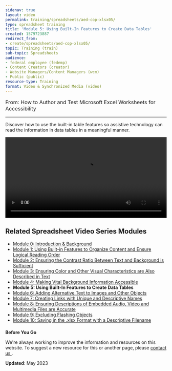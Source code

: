 ```yaml
---
sidenav: true
layout: video
permalink: training/spreadsheets/aed-cop-xlsx05/
type: spreadsheet training
title: 'Module 5: Using Built-In Features to Create Data Tables'
created: 1579723887
redirect_from:
- create/spreadsheets/aed-cop-xlsx05/
topic: Training (train)
sub-topic: Spreadsheets
audience:
- federal employee (fedemp)
- Content Creators (creator)
- Website Managers/Content Managers (wcm)
- Public (public)
resource-type: Training
format: Video & Synchronized Media (video)
---
```


[comment]: <> (# Module 5: Using Built-In Features to Create Data Tables)

<p style="font-size:115%">
  From: How to Author and Test Microsoft Excel Worksheets for Accessibility
</p>

* * *

Discover how to use the built-in table features so assistive technology can read the information in data tables in a meaningful manner.

<video controls="controls" data-vscid="3qesx4ovd" style="width:100%"><source src="https://assets.section508.gov/files/videos/aed-cop-xls-m05-oc.mp4" type="video/mp4" /></video>

## Related Spreadsheet Video Series Modules

  * [Module 0: Introduction & Background][0]
  * [Module 1: Using Built-in Features to Organize Content and Ensure Logical Reading Order][1]
  * [Module 2: Ensuring the Contrast Ratio Between Text and Background is Sufficient][2]
  * [Module 3: Ensuring Color and Other Visual Characteristics are Also Described in Text][3]
  * [Module 4: Making Vital Background Information Accessible][4]
  * **Module 5: Using Built-In Features to Create Data Tables**
  * [Module 6: Adding Alternative Text to Images and Other Objects][6]
  * [Module 7: Creating Links with Unique and Descriptive Names][7]
  * [Module 8: Ensuring Descriptions of Embedded Audio, Video and Multimedia Files are Accurate][8]
  * [Module 9: Excluding Flashing Objects][9]
  * [Module 10: Saving in the .xlsx Format with a Descriptive Filename][10]

<div class="border-base radius-lg border-1px" style="margin-top: 1.5em;">
<div class="padding-1">
<p class="text-large"><strong>Before You Go</strong></p>
<p>We're always working to improve the information and resources on this website. To suggest a new resource for this or another page, please <a href="mailto:section.508@gsa.gov">contact us
</a>.</p>
</div>
</div>

**Updated**: May 2023

 [0]: {{site.baseurl}}/training/spreadsheets/aed-cop-xlsx00/
 [1]: {{site.baseurl}}/training/spreadsheets/aed-cop-xlsx01/
 [2]: {{site.baseurl}}/training/spreadsheets/aed-cop-xlsx02/
 [3]: {{site.baseurl}}/training/spreadsheets/aed-cop-xlsx03/
 [4]: {{site.baseurl}}/training/spreadsheets/aed-cop-xlsx04/
 [5]: {{site.baseurl}}/training/spreadsheets/aed-cop-xlsx05/
 [6]: {{site.baseurl}}/training/spreadsheets/aed-cop-xlsx06/
 [7]: {{site.baseurl}}/training/spreadsheets/aed-cop-xlsx07/
 [8]: {{site.baseurl}}/training/spreadsheets/aed-cop-xlsx08/
 [9]: {{site.baseurl}}/training/spreadsheets/aed-cop-xlsx09/
 [10]: {{site.baseurl}}/training/spreadsheets/aed-cop-xlsx10/